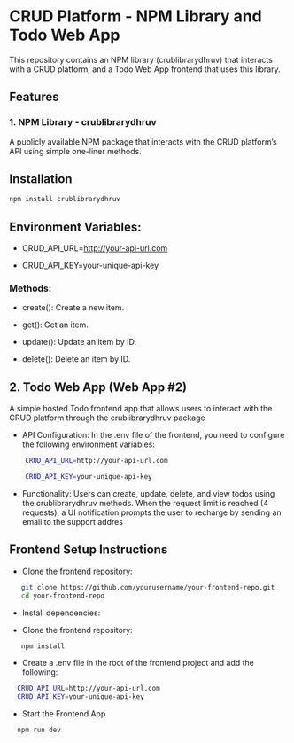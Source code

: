 
# CRUD Platform - NPM Library and Todo Web App

This repository contains an NPM library (crublibrarydhruv) that interacts with a CRUD platform, and a Todo Web App frontend that uses this library.


## Features

### 1. NPM Library - crublibrarydhruv
A publicly available NPM package that interacts with the CRUD platform’s API using simple one-liner methods.

## Installation


```bash
npm install crublibrarydhruv

```

## Environment Variables:

- CRUD_API_URL=http://your-api-url.com

- CRUD_API_KEY=your-unique-api-key

### Methods:

- create(): Create a new item.

- get(): Get an item.

- update(): Update an item by ID.

- delete(): Delete an item by ID.

## 2. Todo Web App (Web App #2)
A simple hosted Todo frontend app that allows users to interact with the CRUD platform through the crublibrarydhruv package

- API Configuration: In the .env file of the frontend, you need to configure the following environment variables:


```bash
    CRUD_API_URL=http://your-api-url.com

    CRUD_API_KEY=your-unique-api-key

```

- Functionality: Users can create, update, delete, and view todos using the crublibrarydhruv methods. When the request limit is reached (4 requests), a UI notification prompts the user to recharge by sending an email to the support addres

## Frontend Setup Instructions

- Clone the frontend repository:
```bash
   git clone https://github.com/yourusername/your-frontend-repo.git
   cd your-frontend-repo
```

- Install dependencies:

- Clone the frontend repository:
```bash
   npm install
```

- Create a .env file in the root of the frontend project and add the following:

```bash
  CRUD_API_URL=http://your-api-url.com
  CRUD_API_KEY=your-unique-api-key
```

- Start the Frontend App

```bash
  npm run dev
```











